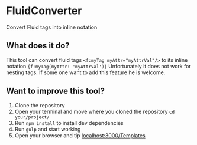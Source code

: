 # FluidConverter #
Convert Fluid tags into inline notation

## What does it do? ##
This tool can convert fluid tags ```<f:myTag myAttr="myAttrVal"/>``` to its inline notation ```{f:myTag(myAttr: 'myAttrVal')}```
Unfortunately it does not work for nesting tags. If some one want to add this feature he is welcome.

## Want to improve this tool? ##
1. Clone the repository
2. Open your terminal and move where you cloned the repository ```cd your/project/```
3. Run ```npm install``` to install dev dependencies
4. Run  ```gulp``` and start working
5. Open your browser and tip [localhost:3000/Templates](localhost:3000/Templates)

